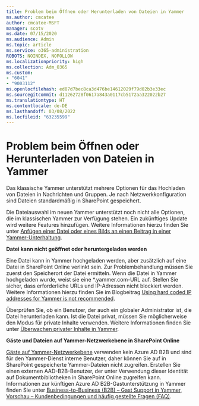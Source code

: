 ```yaml
---
title: Problem beim Öffnen oder Herunterladen von Dateien in Yammer
ms.author: cmcatee
author: cmcatee-MSFT
manager: scotv
ms.date: 07/15/2020
ms.audience: Admin
ms.topic: article
ms.service: o365-administration
ROBOTS: NOINDEX, NOFOLLOW
ms.localizationpriority: high
ms.collection: Adm_O365
ms.custom:
- "6041"
- "9003112"
ms.openlocfilehash: ed87d7bec8ca3d476be14612029f79d02b3e33ec
ms.sourcegitcommit: d11262728f0617a843a0117cb5172aa322022b27
ms.translationtype: HT
ms.contentlocale: de-DE
ms.lasthandoff: 03/08/2022
ms.locfileid: "63235599"
---
```

# <a name="issue-opening-or-downloading-files-in-yammer"></a>Problem beim Öffnen oder Herunterladen von Dateien in Yammer

Das klassische Yammer unterstützt mehrere Optionen für das Hochladen von Dateien in Nachrichten und Gruppen. Je nach Netzwerkkonfiguration sind Dateien standardmäßig in SharePoint gespeichert.

Die Dateiauswahl im neuen Yammer unterstützt noch nicht alle Optionen, die im klassischen Yammer zur Verfügung stehen. Ein zukünftiges Update wird weitere Features hinzufügen. Weitere Informationen hierzu finden Sie unter [Anfügen einer Datei oder eines Bilds an einen Beitrag in einer Yammer-Unterhaltung](https://support.microsoft.com/office/attach-a-file-or-image-to-a-yammer-conversation-post-8d2d17f7-8f37-4535-961e-518d751be7e8).

**Datei kann nicht geöffnet oder heruntergeladen werden**  

Eine Datei kann in Yammer hochgeladen werden, aber zusätzlich auf eine Datei in SharePoint Online verlinkt sein. Zur Problembehandlung müssen Sie zuerst den Speicherort der Datei ermitteln. Wenn die Datei in Yammer hochgeladen wurde, weist sie eine *.yammer.com-URL auf. Stellen Sie sicher, dass erforderliche URLs und IP-Adressen nicht blockiert werden. Weitere Informationen hierzu finden Sie im Blogbeitrag [Using hard coded IP addresses for Yammer is not recommended](https://techcommunity.microsoft.com/t5/yammer-blog/using-hard-coded-ip-addresses-for-yammer-is-not-recommended/ba-p/276592).

Überprüfen Sie, ob ein Benutzer, der auch ein globaler Administrator ist, die Datei herunterladen kann. Ist die Datei privat, müssen Sie möglicherweise den Modus für private Inhalte verwenden. Weitere Informationen finden Sie unter [Überwachen privater Inhalte in Yammer](https://docs.microsoft.com/yammer/manage-security-and-compliance/monitor-private-content).  

**Gäste und Dateien auf Yammer-Netzwerkebene in SharePoint Online**  

[Gäste auf Yammer-Netzwerkebene](https://docs.microsoft.com/yammer/manage-yammer-users/add-block-or-remove-users#invite-guests) verwenden kein Azure AD B2B und sind für den Yammer-Dienst interne Benutzer, daher können Sie auf in SharePoint gespeicherte Yammer-Dateien nicht zugreifen. Erstellen Sie einen externen AAD-B2B-Benutzer, der unter Verwendung dieser Identität auf Dokumentbibliotheken in SharePoint Online zugreifen kann. Informationen zur künftigen Azure AD B2B-Gastunterstützung in Yammer finden Sie unter [Business-to-Business (B2B) – Gast Support in Yammer, Vorschau – Kundenbedingungen und häufig gestellte Fragen (FAQ)](https://docs.microsoft.com/yammer/get-started-with-yammer/azure-ad-b2b-guests-yammer).